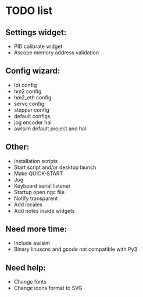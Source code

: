 # TODO list

## Settings widget:

* PID calibrate widget
* Ascope memory address validation
    
## Config wizard:

* lpt config
* hm2 config
* hm2_eth config
* servo config
* stepper config
* default configs
* jog encoder hal
* awlsim default project and hal

## Other:

* Installation scripts
* Start script and/or desktop launch
* Make QUICK-START
* Jog
* Keyboard serial listener
* Startup open ngc file
* Notify transparent
* Add locales
* Add notes inside widgets    

## Need more time:

* Include awlsim
* Binary linuxcnc and gcode not compatible with Py3

## Need help:

* Change fonts
* Change icons format to SVG